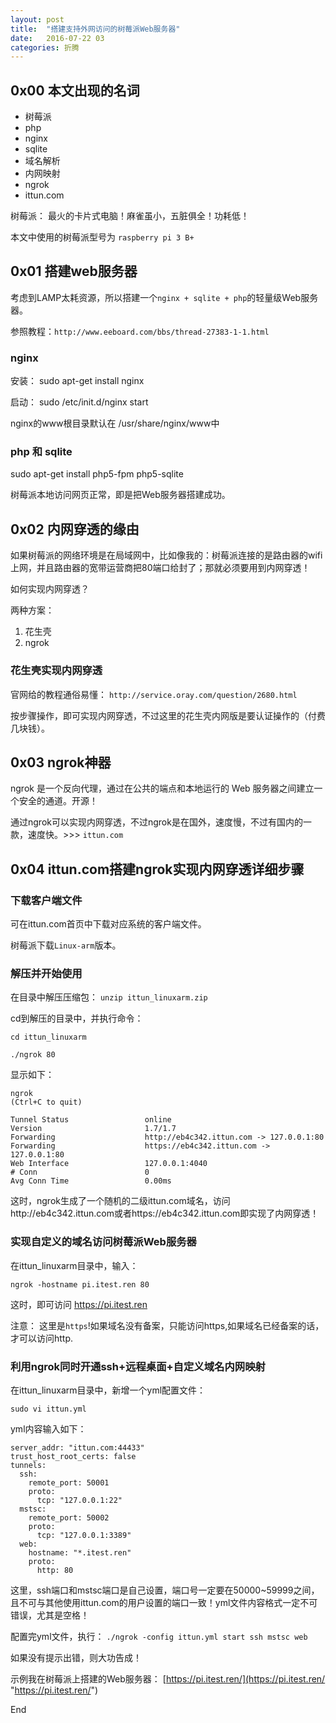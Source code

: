 ```yaml
---
layout: post
title:  "搭建支持外网访问的树莓派Web服务器"
date:   2016-07-22 03
categories: 折腾
---
```






## 0x00 本文出现的名词 ##

- 树莓派
- php
- nginx
- sqlite
- 域名解析
- 内网映射
- ngrok
- ittun.com

树莓派： 最火的卡片式电脑！麻雀虽小，五脏俱全！功耗低！

本文中使用的树莓派型号为 `raspberry pi 3 B+`

## 0x01 搭建web服务器 ##

考虑到LAMP太耗资源，所以搭建一个`nginx + sqlite + php`的轻量级Web服务器。

参照教程：`http://www.eeboard.com/bbs/thread-27383-1-1.html`

### nginx ###

安装： sudo apt-get install nginx

启动： sudo /etc/init.d/nginx start

nginx的www根目录默认在 /usr/share/nginx/www中

### php 和 sqlite ###

sudo apt-get install php5-fpm php5-sqlite

树莓派本地访问网页正常，即是把Web服务器搭建成功。

## 0x02 内网穿透的缘由 ##

如果树莓派的网络环境是在局域网中，比如像我的：树莓派连接的是路由器的wifi上网，并且路由器的宽带运营商把80端口给封了；那就必须要用到内网穿透！

如何实现内网穿透？

两种方案：

1. 花生壳
2. ngrok

### 花生壳实现内网穿透 ###

官网给的教程通俗易懂： `http://service.oray.com/question/2680.html`

按步骤操作，即可实现内网穿透，不过这里的花生壳内网版是要认证操作的（付费几块钱）。

## 0x03 ngrok神器 ##

ngrok 是一个反向代理，通过在公共的端点和本地运行的 Web 服务器之间建立一个安全的通道。开源！

通过ngrok可以实现内网穿透，不过ngrok是在国外，速度慢，不过有国内的一款，速度快。>>> `ittun.com`

## 0x04 ittun.com搭建ngrok实现内网穿透详细步骤 ##

### 下载客户端文件 ###

可在ittun.com首页中下载对应系统的客户端文件。

树莓派下载`Linux-arm`版本。

### 解压并开始使用 ###

在目录中解压压缩包： `unzip ittun_linuxarm.zip`

cd到解压的目录中，并执行命令：

	cd ittun_linuxarm
	
	./ngrok 80

显示如下：

	ngrok                                                                                                   (Ctrl+C to quit)
	                                                                                                                        
	Tunnel Status                 online                                                                                    
	Version                       1.7/1.7                                                                                   
	Forwarding                    http://eb4c342.ittun.com -> 127.0.0.1:80                                                  
	Forwarding                    https://eb4c342.ittun.com -> 127.0.0.1:80                                                 
	Web Interface                 127.0.0.1:4040                                                                            
	# Conn                        0                                                                                         
	Avg Conn Time                 0.00ms                                                                                    


这时，ngrok生成了一个随机的二级ittun.com域名，访问http://eb4c342.ittun.com或者https://eb4c342.ittun.com即实现了内网穿透！

### 实现自定义的域名访问树莓派Web服务器 ###

在ittun_linuxarm目录中，输入：

	ngrok -hostname pi.itest.ren 80

这时，即可访问 https://pi.itest.ren 

注意： 这里是`https`!如果域名没有备案，只能访问https,如果域名已经备案的话，才可以访问http.

### 利用ngrok同时开通ssh+远程桌面+自定义域名内网映射 ###

在ittun_linuxarm目录中，新增一个yml配置文件：

	sudo vi ittun.yml

yml内容输入如下：

	server_addr: "ittun.com:44433"
	trust_host_root_certs: false
	tunnels:
	  ssh:
	    remote_port: 50001
	    proto:
	      tcp: "127.0.0.1:22"
	  mstsc:
	    remote_port: 50002
	    proto:
	      tcp: "127.0.0.1:3389"
	  web:
	    hostname: "*.itest.ren"
	    proto:
	      http: 80

这里，ssh端口和mstsc端口是自己设置，端口号一定要在50000~59999之间，且不可与其他使用ittun.com的用户设置的端口一致！yml文件内容格式一定不可错误，尤其是空格！

配置完yml文件，执行： `./ngrok -config ittun.yml start ssh mstsc web`

如果没有提示出错，则大功告成！

示例我在树莓派上搭建的Web服务器： [https://pi.itest.ren/](https://pi.itest.ren/ "https://pi.itest.ren/")

End